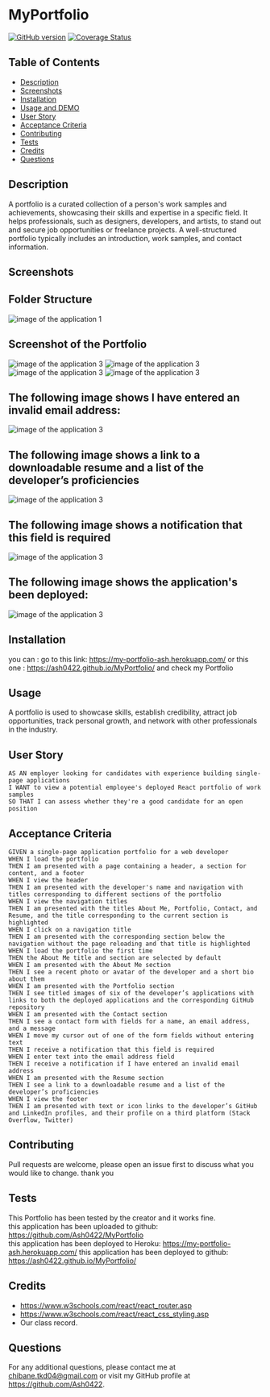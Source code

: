 # MyPortfolio

[![GitHub version](https://badge.fury.io/gh/Ash0422%2Fyourrepo.svg)](https://badge.fury.io/gh/MyPortfolio%2FMyPortfolio)
[![Coverage Status](https://coveralls.io/repos/github/Ash0422/18-Social-Network-API/badge.svg?branch=master)](https://coveralls.io/github/Ash0422/18-Social-Network-API?branch=master)

## Table of Contents

- [Description](#description)
- [Screenshots](#screenshots)
- [Installation](#installation)
- [Usage and DEMO](#usage-and-demogit)
- [User Story](#user-story)
- [Acceptance Criteria](#acceptance-criteria)
- [Contributing](#contributing)
- [Tests](#tests)
- [Credits](#credits)
- [Questions](#questions)

## Description

A portfolio is a curated collection of a person's work samples and achievements, showcasing their skills and expertise in a specific field. 
It helps professionals, such as designers, developers, and artists, to stand out and secure job opportunities or freelance projects.
A well-structured portfolio typically includes an introduction, work samples, and contact information.

## Screenshots
## Folder Structure <br>

![image of the application 1](./src/assets/screenshots/Screenshot1.png)

## Screenshot of the Portfolio

![image of the application 3](./src/assets/screenshots/Screenshot2.png)
![image of the application 3](./src/assets/screenshots/Screenshot6.png)
![image of the application 3](./src/assets/screenshots/Screenshot7.png)
![image of the application 3](./src/assets/screenshots/Screenshot8.png)

## The following image shows  I have entered an invalid email address:
![image of the application 3](./src/assets/screenshots/Screenshot5.png)
## The following image shows a link to a downloadable resume and a list of the developer’s proficiencies
![image of the application 3](./src/assets/screenshots/Screenshot3.png)
## The following image shows a notification that this field is required 
![image of the application 3](./src/assets/screenshots/Screenshot4.png)

## The following image shows the application's been deployed:
![image of the application 3](./src/assets/screenshots/Screenshot9.png)
## Installation
you can : 
go to this link: https://my-portfolio-ash.herokuapp.com/ or this one : https://ash0422.github.io/MyPortfolio/
and check my Portfolio  

## Usage

A portfolio is used to showcase skills, establish credibility, attract job opportunities, track personal growth, and network with other professionals in the industry.


## User Story
```
AS AN employer looking for candidates with experience building single-page applications
I WANT to view a potential employee's deployed React portfolio of work samples
SO THAT I can assess whether they're a good candidate for an open position
```
## Acceptance Criteria
```
GIVEN a single-page application portfolio for a web developer
WHEN I load the portfolio
THEN I am presented with a page containing a header, a section for content, and a footer
WHEN I view the header
THEN I am presented with the developer's name and navigation with titles corresponding to different sections of the portfolio
WHEN I view the navigation titles
THEN I am presented with the titles About Me, Portfolio, Contact, and Resume, and the title corresponding to the current section is highlighted
WHEN I click on a navigation title
THEN I am presented with the corresponding section below the navigation without the page reloading and that title is highlighted
WHEN I load the portfolio the first time
THEN the About Me title and section are selected by default
WHEN I am presented with the About Me section
THEN I see a recent photo or avatar of the developer and a short bio about them
WHEN I am presented with the Portfolio section
THEN I see titled images of six of the developer’s applications with links to both the deployed applications and the corresponding GitHub repository
WHEN I am presented with the Contact section
THEN I see a contact form with fields for a name, an email address, and a message
WHEN I move my cursor out of one of the form fields without entering text
THEN I receive a notification that this field is required
WHEN I enter text into the email address field
THEN I receive a notification if I have entered an invalid email address
WHEN I am presented with the Resume section
THEN I see a link to a downloadable resume and a list of the developer’s proficiencies
WHEN I view the footer
THEN I am presented with text or icon links to the developer’s GitHub and LinkedIn profiles, and their profile on a third platform (Stack Overflow, Twitter) 
```
## Contributing
Pull requests are welcome, please open an issue first to discuss what you would like to change. thank you

## Tests
This Portfolio has been tested by the creator and it works fine.<br>
this application has been uploaded to github: https://github.com/Ash0422/MyPortfolio <br>
this application has been deployed to Heroku: https://my-portfolio-ash.herokuapp.com/
this application has been deployed to github: https://ash0422.github.io/MyPortfolio/

## Credits
- https://www.w3schools.com/react/react_router.asp
- https://www.w3schools.com/react/react_css_styling.asp
- Our class record. 

## Questions
For any additional questions, please contact me at chibane.tkd04@gmail.com or visit my GitHub profile at https://github.com/Ash0422.

